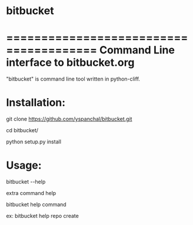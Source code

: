 bitbucket
=========

=======================================
Command Line interface to bitbucket.org
=======================================

"bitbucket" is command line tool written in python-cliff.


Installation: 
=============

git clone https://github.com/yspanchal/bitbucket.git

cd bitbucket/

python setup.py install


Usage: 
======
bitbucket --help

extra command help

bitbucket help command

ex: bitbucket help repo create
 
